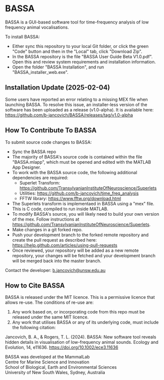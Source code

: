 # BASSA
BASSA is a GUI-based software tool for time-frequency analysis of low frequency animal vocalisations.

To install BASSA: 
- Either sync this repository to your local Git folder, or click the green "Code" button and then in the "Local" tab, click "Download Zip".
- In the BASSA repository is the file "BASSA User Guide Beta V1.0.pdf". Open this and review system requirements and installation information. 
- Open the folder "BASSA Installation", and run "BASSA_installer_web.exe".

## Installation Update (2025-02-04)
Some users have reported an error relating to a missing MEX file when launching BASSA. 
To resolve this issue, an installer-less version of the software has been uploaded as a release (v1.0-alpha).
It is available here: https://github.com/b-jancovich/BASSA/releases/tag/v1.0-alpha

## How To Contribute To BASSA

To submit source code changes to BASSA:
- Sync the BASSA repo
- The majority of BASSA's source code is contained within the file "BASSA.mlapp", which must be opened and edited with the MATLAB App Designer.
- To work with the BASSA source code, the following additional dependencies are required:
  - Superlet Transform: https://github.com/TransylvanianInstituteOfNeuroscience/Superlets
  - Utilities: https://github.com/b-jancovich/time_freq_analysis
  - FFTW library: https://www.fftw.org/download.html
- The Superlets transform is implementaed in BASSA using a "mex" file. This is C code, compiled to run inside MATLAB.
- To modify BASSA's source, you will likely need to build your own version of the mex. Follow instructions at https://github.com/TransylvanianInstituteOfNeuroscience/Superlets.
- Make changes in a git forked repo.
- Push your development branch to the forked remote repository and create the pull request as described here: https://help.github.com/articles/using-pull-requests
- Once reviewed, your repository will be added as a new remote repository, your changes will be fetched and your development branch will be merged back into the master branch. 

Contact the developer: b.jancovich@unsw.edu.au

## How to Cite BASSA
BASSA is released under the MIT licence. This is a permissive licence that allows re-use. 
The conditions of re-use are:
1) Any work based on, or incorporating code from this repo must be released under the same MIT licence.
2) Any work that utilises BASSA or any of its underlying code, must include the following citation:
 
Jancovich, B. A., & Rogers, T. L. (2024). BASSA: New software tool reveals hidden details in visualisation of low-frequency animal sounds. 
Ecology and Evolution, 14, e11636. https://doi.org/10.1002/ece3.11636 

BASSA was developed at the MammalLab
<br> Centre for Marine Science and Innovation
<br>School of Biological, Earth and Environmental Sciences
<br>University of New South Wales, Sydney, Australia
